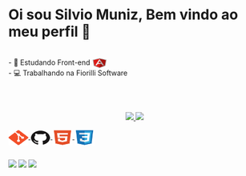  # Oi sou Silvio Muniz, Bem vindo ao meu perfil 👋

<div style="display: inline_block"><br>
 - 📖 Estudando Front-end <img align="center" height="20" width="30" src="https://github.com/devicons/devicon/blob/master/icons/angularjs/angularjs-original.svg"><br>
 - 💻 Trabalhando na Fiorilli Software
</div><br>

 ##

<div align="center"><br>
  <a href="https://github.com/silviomuniz17">
  <img height="180em" src="https://github-readme-stats.vercel.app/api?username=silviomuniz17&theme=algolia&count_private=true" />
  <img height="180em" src="https://github-readme-stats.vercel.app/api/top-langs/?username=silviomuniz17&langs_count=10&theme=algolia" />
</div>
<div style="display: inline_block"><br>
  <img align="center" alt="Silvio-Git" height="30" width="40" src="https://github.com/devicons/devicon/blob/master/icons/git/git-original.svg">
  <img align="center" alt="Silvio-GitHub" height="30" width="40" src="https://github.com/devicons/devicon/blob/master/icons/github/github-original.svg">
  <img align="center" alt="Silvio-HTML" height="30" width="40" src="https://github.com/devicons/devicon/blob/master/icons/html5/html5-plain.svg">
  <img align="center" alt="Silvio-CSS" height="30" width="40" src="https://raw.githubusercontent.com/devicons/devicon/master/icons/css3/css3-original.svg">
</div>
 
  ##
 
<div> 
  <a href="https://www.instagram.com/muniz_silvio/" target="_blank"><img src="https://img.shields.io/badge/-Instagram-%23E4405F?style=for-the-badge&logo=instagram&logoColor=white" target="_blank"></a> 
  <a href = "mailto:silvio.carlos.17@hotmail.com"><img src="https://img.shields.io/badge/-Gmail-%23333?style=for-the-badge&logo=gmail&logoColor=white" target="_blank"></a>
  <a href="https://www.linkedin.com/in/silviomuniz/" target="_blank"><img src="https://img.shields.io/badge/-LinkedIn-%230077B5?style=for-the-badge&logo=linkedin&logoColor=white" target="_blank"></a>
</div>
